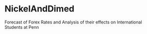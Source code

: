 # NickelAndDimed
Forecast of Forex Rates and Analysis of their effects on International Students at Penn
